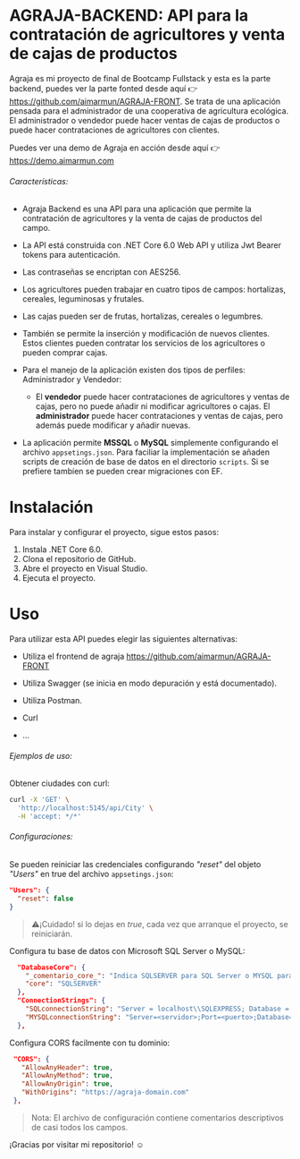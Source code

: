 # AGRAJA-BACKEND: API para la contratación de agricultores y venta de cajas de productos

Agraja es mi proyecto de final de Bootcamp Fullstack y esta es la parte backend, puedes ver la parte fonted desde aquí 👉 https://github.com/aimarmun/AGRAJA-FRONT.
Se trata de una aplicación pensada para el administrador de una cooperativa de agricultura ecológica. 
El administrador o vendedor puede hacer ventas de cajas de productos o puede hacer contrataciones de agricultores con clientes.

Puedes ver una demo de Agraja en acción desde aquí 👉 https://demo.aimarmun.com

###### Características:

- Agraja Backend es una API para una aplicación que permite la contratación de agricultores y la venta de cajas de productos del campo. 

- La API está construida con .NET Core 6.0 Web API y utiliza Jwt Bearer tokens para autenticación. 

- Las contraseñas se encriptan con AES256. 

- Los agricultores pueden trabajar en cuatro tipos de campos: hortalizas, cereales, leguminosas y frutales. 

- Las cajas pueden ser de frutas, hortalizas, cereales o legumbres. 

- También se permite la inserción y modificación de nuevos clientes. Estos clientes pueden contratar los servicios de los agricultores o pueden comprar cajas. 

- Para el manejo de la aplicación existen dos tipos de perfiles: Administrador y Vendedor:
  
  - El **vendedor** puede hacer contrataciones de agricultores y ventas de cajas, pero no puede añadir ni modificar agricultores o cajas. El **administrador** puede hacer contrataciones y ventas de cajas, pero además puede modificar y añadir nuevas.

- La aplicación permite **MSSQL** o **MySQL** simplemente configurando el archivo `appsetings.json`. Para faciliar la implementación se añaden scripts de creación de base de datos en el directorio `scripts`. Si se prefiere tambíen se pueden crear migraciones con EF.

# Instalación

Para instalar y configurar el proyecto, sigue estos pasos:

1. Instala .NET Core 6.0.
2. Clona el repositorio de GitHub.
3. Abre el proyecto en Visual Studio.
4. Ejecuta el proyecto.

# Uso

Para utilizar esta API puedes elegir las siguientes alternativas:

- Utiliza el frontend de agraja https://github.com/aimarmun/AGRAJA-FRONT

- Utiliza Swagger  (se inicia en modo depuración y está documentado).

- Utiliza Postman.

- Curl

- ...

###### Ejemplos de uso:

Obtener ciudades con curl:

```bash
curl -X 'GET' \
  'http://localhost:5145/api/City' \
  -H 'accept: */*'
```

###### Configuraciones:

Se pueden reiniciar las credenciales configurando *"reset"* del objeto *"Users"* en true del archivo `appsetings.json`:

```json
"Users": {
  "reset": false
}
```

> ⚠️¡Cuidado! si lo dejas en *true*, cada vez que arranque el proyecto, se reiniciarán.



Configura tu base de datos con Microsoft SQL Server o MySQL:

```json
  "DatabaseCore": {
    "_comentario_core_": "Indica SQLSERVER para SQL Server o MYSQL para utilizar MySQL",
    "core": "SQLSERVER"
  },
  "ConnectionStrings": {
    "SQLconnectionString": "Server = localhost\\SQLEXPRESS; Database = Agraja; TrustServerCertificate=True; Integrated Security = true;",
    "MYSQLconnectionString": "Server=<servidor>;Port=<puerto>;Database=<base_de_Datos>;Uid=<usuario>;Pwd=<contraseña>;"
  },
```



Configura CORS facilmente con tu dominio:

```json
 "CORS": {
   "AllowAnyHeader": true,
   "AllowAnyMethod": true,
   "AllowAnyOrigin": true,
   "WithOrigins": "https://agraja-domain.com"
 },
```



> Nota: El archivo de configuración contiene comentarios descriptivos de casi todos los campos.

¡Gracias por visitar mi repositorio! ☺️
